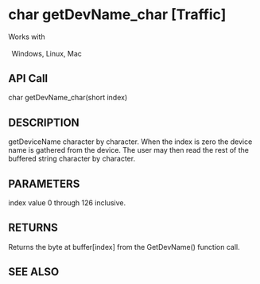 # char getDevName_char [Traffic]

Works with <p class="s1" style="padding-top: 2pt;padding-left: 5pt;text-indent: 0pt;text-align: left;"><a name="bookmark241">&zwnj;</a>Windows, Linux, Mac<a name="bookmark242">&zwnj;</a></p>

## API Call
char getDevName_char(short index)
## DESCRIPTION
getDeviceName character by character. When the index is zero the device name is gathered from the device. The user may then read the rest of the buffered string character by character.

## PARAMETERS
index value 0 through 126 inclusive.

## RETURNS
Returns the byte at buffer[index] from the GetDevName() function call.

## SEE ALSO

